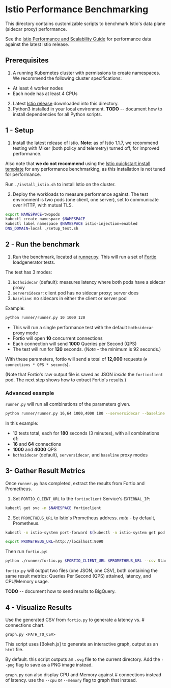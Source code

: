 # Istio Performance Benchmarking 

This directory contains customizable scripts to benchmark Istio's data plane (sidecar proxy) performance.

See the [Istio Performance and Scalability Guide](https://istio.io/docs/concepts/performance-and-scalability/) for performance data against the latest Istio release.  

## Prerequisites 

1. A running Kubernetes cluster with permissions to create namespaces. We recommend the following cluster specifications:

- At least 4 worker nodes
- Each node has at least 4 CPUs   

2. Latest [Istio release](https://github.com/istio/istio/releases) downloaded into this directory.  
3. Python3 installed in your local environment. **TODO** -- document how to install dependencies for all Python scripts. 

## 1 - Setup 

1. Install the latest release of Istio. **Note**: as of Istio 1.1.7, we recommend testing with Mixer (both policy and telemetry) turned off, for improved performance.

Also note that **we do not recommend** using the [Istio quickstart install template](https://istio.io/docs/setup/kubernetes/install/kubernetes/) for any performance benchmarking, as this installation is not tuned for performance. 

Run `./install_istio.sh` to install Istio on the cluster.


2. Deploy the workloads to measure performance against. The test environment is two pods (one client, one server), set to communicate over HTTP, with mutual TLS. 

```bash
export NAMESPACE=twopods
kubectl create namespace $NAMESPACE
kubectl label namespace $NAMESPACE istio-injection=enabled
DNS_DOMAIN=local ./setup_test.sh
```

## 2 - Run the benchmark

1. Run the benchmark, located at [runner.py](./runner/runner.py). This will run a set of [Fortio](http://fortio.org/) loadgenerator tests.

The test has 3 modes:

1) `bothsidecar` (default): measures latency where both pods have a sidecar proxy 
2) `serversidecar`: client pod has no sidecar proxy; server does 
3) `baseline`: no sidecars in either the client or server pod 

Example: 

```bash
python runner/runner.py 10 1000 120
```

- This will run a single performance test with the default `bothsidecar` proxy mode
- Fortio will open **10** concurrent connections
- Each connection will send **1000** Queries per Second (QPS)
- The test will run for **120** seconds. (*Note* - the minimum is 92 seconds.) 

With these parameters, fortio will send a total of **12,000** requests (`# connections * QPS * seconds`). 

(Note that Fortio's raw output file is saved as JSON *inside* the `fortioclient` pod. The next step shows how to extract Fortio's results.)

### Advanced example 

`runner.py` will run all combinations of the parameters given. 

```bash
python runner/runner.py 16,64 1000,4000 180 --serversidecar --baseline
```

In this example: 

- 12 tests total, each for **180** seconds (3 minutes), with all combinations of: 
- **16** and **64** connections 
- **1000** and **4000** QPS 
- `bothsidecar` (default), `serversidecar`, and `baseline` proxy modes 


## 3- Gather Result Metrics 

Once `runner.py` has completed, extract the results from Fortio and Prometheus. 

1. Set `FORTIO_CLIENT_URL` to the `fortioclient` Service's `EXTERNAL_IP`: 

```bash
kubectl get svc -n $NAMESPACE fortioclient
```

2. Set `PROMETHEUS_URL` to Istio's Prometheus address. *note* - by default, Prometheus. 

```bash
kubectl -n istio-system port-forward $(kubectl -n istio-system get pod -l app=prometheus -o jsonpath='{.items[0].metadata.name}') 9090:9090 & 

export PROMETHEUS_URL=http://localhost:9090 
```

Then run `fortio.py`: 

```bash 
python ./runner/fortio.py $FORTIO_CLIENT_URL $PROMETHEUS_URL --csv StartTime,ActualDuration,Labels,NumThreads,ActualQPS,p50,p90,p99,cpu_mili_avg_telemetry_mixer,cpu_mili_max_telemetry_mixer,mem_MB_max_telemetry_mixer,cpu_mili_avg_fortioserver_deployment_proxy,cpu_mili_max_fortioserver_deployment_proxy,mem_MB_max_fortioserver_deployment_proxy,cpu_mili_avg_ingressgateway_proxy,cpu_mili_max_ingressgateway_proxy,mem_MB_max_ingressgateway_proxy
```

`fortio.py` will output two files (one JSON, one CSV), both containing the same result metrics: Queries Per Second (QPS) attained, latency, and CPU/Memory usage. 

**TODO** -- document how to send results to BigQuery. 


## 4 - Visualize Results

Use the generated CSV from `fortio.py` to generate a latency vs. # connections chart. 

`graph.py <PATH_TO_CSV>`  

This script uses [Bokeh.js] to generate an interactive graph, output as an `html` file. 

By default. this script outputs an `.svg` file to the current directory. Add the `--png` flag to save as a PNG image instead. 

`graph.py` can also display CPU and Memory against # connections instead of latency. use the `--cpu` or `--memory` flag to graph that instead. 

